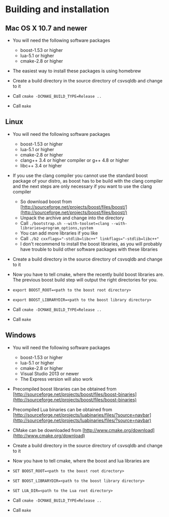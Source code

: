 # Building and installation
## Mac OS X 10.7 and newer
- You will need the following software packages
  - boost-1.53 or higher
  - lua-5.1 or higher
  - cmake-2.8 or higher

- The easiest way to install these packages is using homebrew
- Create a build directory in the source directory of csvsqldb and change to it
- Call `cmake -DCMAKE_BUILD_TYPE=Release ..`
- Call `make`

## Linux
- You will need the following software packages
  - boost-1.53 or higher
  - lua-5.1 or higher
  - cmake-2.8 or higher
  - clang++ 3.4 or higher compiler or g++ 4.8 or higher
  - libc++ 3.4 or higher

- If you use the clang compiler you cannot use the standard boost package of your distro, as boost has to be build with the clang compiler and the next steps are only necessary if you want to use the clang compiler
  - So download boost from [http://sourceforge.net/projects/boost/files/boost/](http://sourceforge.net/projects/boost/files/boost/)
  - Unpack the archive and change into the directory
  - Call `./bootstrap.sh --with-toolset=clang --with-libraries=program_options,system`
  - You can add more libraries if you like
  - Call `./b2 cxxflags="-stdlib=libc++" linkflags="-stdlib=libc++"`
  - I don't recommend to install the boost libraries, as you will probably have trouble to build other software packages with these libraries
- Create a build directory in the source directory of csvsqldb and change to it
- Now you have to tell cmake, where the recently build boost libraries are. The previous boost build step will output the right directories for you.
- `export BOOST_ROOT=<path to the boost root directory>`
- `export BOOST_LIBRARYDIR=<path to the boost library directory>`
- Call `cmake -DCMAKE_BUILD_TYPE=Release ..`
- Call `make`

## Windows
- You will need the following software packages
  - boost-1.53 or higher
  - lua-5.1 or higher
  - cmake-2.8 or higher
  - Visual Studio 2013 or newer
  - The Express version will also work

- Precompiled boost libraries can be obtained from  [http://sourceforge.net/projects/boost/files/boost-binaries](http://sourceforge.net/projects/boost/files/boost-binaries)
- Precompiled Lua binaries can be obtained from  [http://sourceforge.net/projects/luabinaries/files/?source=navbar](http://sourceforge.net/projects/luabinaries/files/?source=navbar)
- CMake can be downloaded from [http://www.cmake.org/download](http://www.cmake.org/download)
- Create a build directory in the source directory of csvsqldb and change to it
- Now you have to tell cmake, where the boost and lua libraries are
- `SET BOOST_ROOT=<path to the boost root directory>`
- `SET BOOST_LIBRARYDIR=<path to the boost library directory>`
- `SET LUA_DIR=<path to the Lua root directory>`
- Call `cmake -DCMAKE_BUILD_TYPE=Release ..`
- Call `make`
